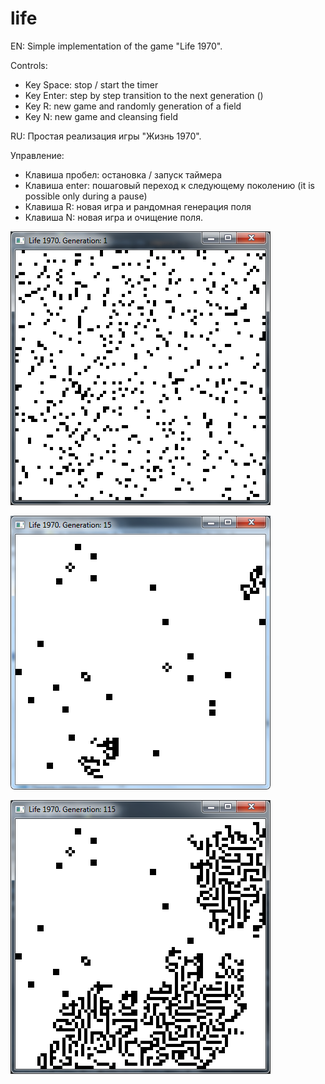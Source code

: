 life
===========

EN: Simple implementation of the game "Life 1970".

Controls:
 * Key Space: stop / start the timer
 * Key Enter: step by step transition to the next generation ()
 * Key R: new game and randomly generation of a field
 * Key N: new game and cleansing field


RU: Простая реализация игры "Жизнь 1970".

Управление:
 * Клавиша пробел: остановка / запуск таймера
 * Клавиша enter: пошаговый переход к следующему поколению (it is possible only during a pause)
 * Клавиша R: новая игра и рандомная генерация поля
 * Клавиша N: новая игра и очищение поля.


![](https://raw.githubusercontent.com/gil9red/life/master/screenshot.png)


![](https://raw.githubusercontent.com/gil9red/life/master/screenshot_2.png)


![](https://raw.githubusercontent.com/gil9red/life/master/screenshot_3.png)